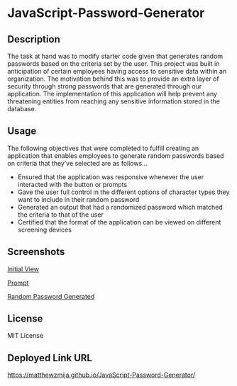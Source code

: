 # JavaScript-Password-Generator

## Description

The task at hand was to modify starter code given that generates random passwords based on the criteria set by the user. This project was built in anticipation of certain employees having access to sensitive data within an organization. The motivation behind this was to provide an extra layer of security through strong passwords that are generated through our application. The implementation of this application will help prevent any threatening entities from reaching any sensitive information stored in the database.

## Usage

The following objectives that were completed to fulfill creating an application that enables employees to generate random passwords based on criteria that they’ve selected are as follows...

- Ensured that the application was responsive whenever the user interacted with the button or prompts
- Gave the user full control in the different options of character types they want to include in their random password
- Generated an output that had a randomized password which matched the criteria to that of the user
- Certified that the format of the application can be viewed on different screening devices

## Screenshots

[Initial View](./assets/Java%20SS.png)

[Prompt](./assets/Java%20SS%202.png)

[Random Password Generated](./assets/Java%20SS%203.png)

## License

MIT License

## Deployed Link URL

https://matthewzmija.github.io/JavaScript-Password-Generator/
